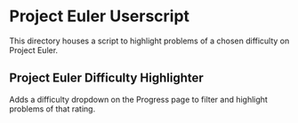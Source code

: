 # Project Euler Userscript

This directory houses a script to highlight problems of a chosen difficulty on Project Euler.

## Project Euler Difficulty Highlighter
Adds a difficulty dropdown on the Progress page to filter and highlight problems of that rating.


